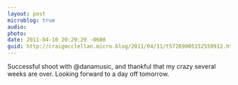 ```yaml
---
layout: post
microblog: true
audio: 
photo: 
date: 2011-04-10 20:29:29 -0600
guid: http://craigmcclellan.micro.blog/2011/04/11/t57269005152550912.html
---
```

Successful shoot with @danamusic, and thankful that my crazy several weeks are over. Looking forward to a day off tomorrow.
